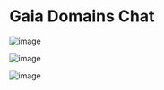 # Gaia Domains Chat

![image](https://github.com/user-attachments/assets/663f130c-1e99-4115-8bc5-2e4ccc0dc024)

![image](https://github.com/user-attachments/assets/a7b840be-8160-4f6e-a671-d1b8c30cb5ef)

![image](https://github.com/user-attachments/assets/9e9effad-7f29-46ac-adc1-8f629122baef)
